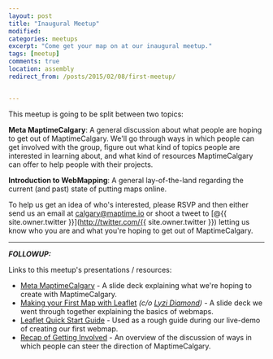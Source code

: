 ```yaml
---
layout: post
title: "Inaugural Meetup"
modified:
categories: meetups
excerpt: "Come get your map on at our inaugural meetup."
tags: [meetup]
comments: true
location: assembly
redirect_from: /posts/2015/02/08/first-meetup/


---
```


This meetup is going to be split between two topics:

**Meta MaptimeCalgary**: A general discussion about what people are hoping to get out of MaptimeCalgary. We'll go through ways in which people can get involved with the group, figure out what kind of topics people are interested in learning about, and what kind of resources MaptimeCalgary can offer to help people with their projects.

**Introduction to WebMapping**: A general lay-of-the-land regarding the current (and past) state of putting maps online.

To help us get an idea of who's interested, please RSVP and then either send us an email at calgary@maptime.io or shoot a tweet to [@{{ site.owner.twitter }}](http://twitter.com/{{ site.owner.twitter }}) letting us know who you are and what you're hoping to get out of MaptimeCalgary.

---

**_FOLLOWUP:_**

Links to this meetup's presentations / resources:

- [Meta MaptimeCalgary](/presentation-meta-maptime) - A slide deck explaining what we're hoping to create with MaptimeCalgary.
- [Making your First Map with Leaflet](http://lyzidiamond.com/nacis-talk/#0) _(c/o [Lyzi Diamond](http://lyzidiamond.com/))_ - A slide deck we went through together explaining the basics of webmaps.
- [Leaflet Quick Start Guide](http://leafletjs.com/examples/quick-start.html) - Used as a rough guide during our live-demo of creating our first webmap.
- [Recap of Getting Involved](/posts/2015/02/23/getting-involved/) - An overview of the discussion of ways in which people can steer the direction of MaptimeCalgary.
